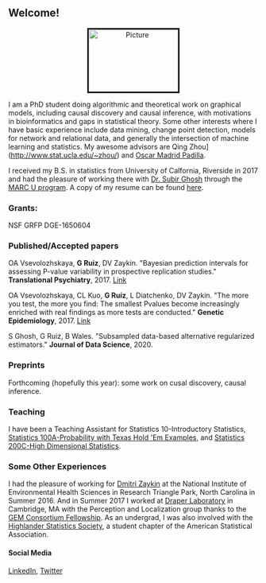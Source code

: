 
## Welcome!

<center><img src="https://github.com/gabriel-ruiz/gabriel-ruiz.github.io/blob/master/portrait.png" alt="Picture" border="3" width="180" height="125"></center>


I am a PhD student doing algorithmic and theoretical work on graphical models, including causal discovery and causal inference, with motivations in bioinformatics and gaps in statistical theory. Some other interests where I have basic experience include data mining, change point detection, models for network and relational data, and generally the intersection of machine learning and statistics. My awesome advisors are Qing Zhou](http://www.stat.ucla.edu/~zhou/) and [Oscar Madrid Padilla](https://hernanmp.github.io/). 

I received my B.S. in statistics from University of Calfornia, Riverside in 2017 and had the pleasure of working there with [Dr. Subir Ghosh](https://profiles.ucr.edu/subir.ghosh) through the [MARC U program](https://marcu.ucr.edu/). A copy of my resume can be found [here](https://github.com/gabriel-ruiz/gabriel-ruiz.github.io/blob/master/resume_ruizgabriel.pdf).


### Grants: 
NSF GRFP DGE-1650604

### Published/Accepted papers

OA Vsevolozhskaya, **G Ruiz**, DV Zaykin. "Bayesian prediction intervals for assessing P-value variability in prospective replication studies." **Translational Psychiatry**, 2017. [Link](https://arxiv.org/abs/1609.01664)

OA Vsevolozhskaya, CL Kuo, **G Ruiz**, L Diatchenko, DV Zaykin. "The more you test, the more you find: The smallest Pvalues become increasingly enriched with real findings as more tests are conducted." **Genetic Epidemiology**, 2017. [Link](https://onlinelibrary.wiley.com/doi/full/10.1002/gepi.22064)

S Ghosh, G Ruiz, B Wales. "Subsampled data-based alternative regularized estimators."
 **Journal of Data Science**, 2020.



### Preprints
Forthcoming (hopefully this year): some work on cusal discovery, causal inference. 

### Teaching
I have been a Teaching Assistant for Statistics 10-Introductory Statistics, [Statistics 100A-Probability with Texas Hold 'Em Examples](http://www.stat.ucla.edu/~frederic/100a/W15/syllabus.html), and [Statistics 200C-High Dimensional Statistics](http://www.stat.ucla.edu/~arashamini/teaching/200c).


### Some Other Experiences
I had the pleasure of working for [Dmitri Zaykin](https://scholar.google.com/citations?user=Lk0u83MAAAAJ&hl=en) at the National Institute of Environmental Health Sciences in Research Triangle Park, North Carolina in Summer 2016. And in Summer 2017 I worked at [Draper Laboratory](https://www.draper.com/) in Cambridge, MA with the Perception and Localization group thanks to the [GEM Consortium Fellowship](http://www.gemfellowship.org/students/gem-fellowship-program/). As an undergrad, I was also involved with the [Highlander Statistics Society](https://highlanderlink.ucr.edu/organization/hiss), a student chapter of the American Statistical Association.

#### Social Media
[LinkedIn](https://www.linkedin.com/in/gabriel-ruiz-9a2a19b5/), [Twitter](https://twitter.com/_ruizGabriel)
